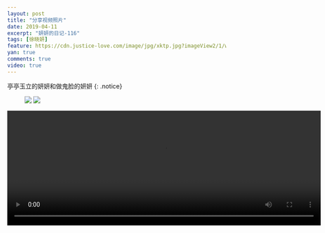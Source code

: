 ```yaml
---
layout: post
title: "分享视频照片"
date: 2019-04-11
excerpt: "妍妍的日记-116"
tags: [徐晓妍]
feature: https://cdn.justice-love.com/image/jpg/xktp.jpg?imageView2/1/w/1200/h/500
yan: true
comments: true
video: true
---
```

亭亭玉立的妍妍和做鬼脸的妍妍
{: .notice}
<figure>
    <img src="{{ site.staticUrl }}/yanyan/image/ttyl.jpeg?imageMogr2/auto-orient" />
    <img src="{{ site.staticUrl }}/yanyan/image/ttyl1.jpeg?imageMogr2/auto-orient" />
</figure>
<video id="my-video" class="video-js vjs-16-9 clipboard" controls preload="auto" width="722" height="264" data-setup="{}">
    <source src="{{ site.staticUrl }}/yanyan/video/hyguilian.mp4" type='video/mp4'>
    <p class="vjs-no-js">
      To view this video please enable JavaScript, and consider upgrading to a web browser that
      <a href="http://videojs.com/html5-video-support/" target="_blank">supports HTML5 video</a>
    </p>
</video>
